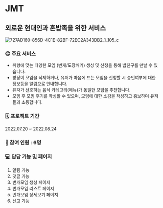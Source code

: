# JMT
## **외로운 현대인과 혼밥족을 위한 서비스**
![727AD160-856D-4C1E-82BF-72EC2A343DB2_1_105_c](https://user-images.githubusercontent.com/107832113/191229462-3e395045-e15c-40c0-bbeb-49257954d64e.jpeg)

### **😊 주요 서비스** 
- 취향에 맞는 다양한 모임 (번개/도장깨기) 생성 및 신청을 통해 밥친구를 만날 수 있습니다.<br/>
- 방장이 모임을 삭제하거나, 유저가 마음에 드는 모임을 신청할 시 승인여부에 대한 정보등을 알림으로 안내합니다.<br/>
- 유저가 선호하는 음식 카테고리(메뉴)가 동일한 모임을 추천합니다. <br/>
- 모임 후 모임 후기를 작성할 수 있으며, 모임에 대한 소감을 작성하고 홍보하며 유저들과 소통합니다.


### **🗓 프로젝트 기간**
2022.07.20 ~ 2022.08.24
### **👥 참여 인원 : 6명**

### **💻 담당 기능 및 페이지**
1. 알림 기능
2. 댓글 기능
3. 번개모임 생성 페이지 
4. 번개모임 리스트 페이지 
5. 번개모임 상세보기 페이지 
6. 신고 기능


